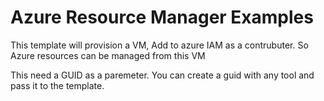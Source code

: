 # Azure Resource Manager Examples

This template will provision a VM, Add to azure IAM as a contrubuter. 
So Azure resources can be managed from this VM 

This need a GUID as a paremeter. You can create a guid with any tool and pass it to the template.



